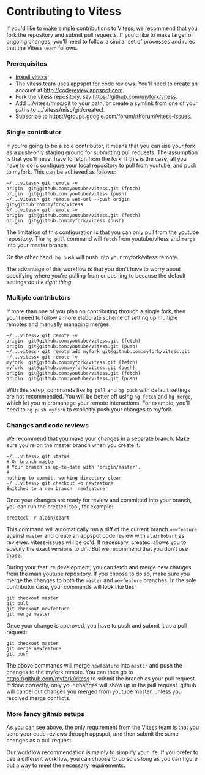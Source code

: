 # Contributing to Vitess
If you'd like to make simple contributions to Vitess,
we recommend that you fork the repository and submit pull requests.
If you'd like to make larger or ongoing changes,
you'll need to follow a similar set of processes and rules that the Vitess team follows.

### Prerequisites
- [Install vitess](https://github.com/youtube/vitess/blob/master/doc/GettingStarted.markdown)
- The vitess team uses appspot for code reviews. You'll need to create an account at http://codereview.appspot.com.
- Fork the vitess repository, say https://github.com/myfork/vitess.
- Add .../vitess/misc/git to your path, or create a symlink from one of your paths to .../vitess/misc/git/createcl.
- Subscribe to https://groups.google.com/forum/#!forum/vitess-issues.

### Single contributor
If you're going to be a sole contributor,
it means that you can use your fork as a push-only staging ground for submitting pull requests.
The assumption is that you'll never have to fetch from the fork.
If this is the case, all you have to do is configure your local repository to pull from youtube,
and push to myfork.
This can be achieved as follows:
```
~/...vitess> git remote -v
origin  git@github.com:youtube/vitess.git (fetch)
origin  git@github.com:youtube/vitess (push)
~/...vitess> git remote set-url --push origin git@github.com:myfork/vitess
~/...vitess> git remote -v
origin  git@github.com:youtube/vitess.git (fetch)
origin  git@github.com:myfork/vitess (push)
```

The limitation of this configuration is that you can only pull from the youtube repository.
The `hg pull` command will `fetch` from youtube/vitess and `merge` into your master branch.

On the other hand, `hg push` will push into your myfork/vitess remote.

The advantage of this workflow is that you don't have to worry about specifying where you're
pulling from or pushing to because the default settings *do the right thing*.

### Multiple contributors
If more than one of you plan on contributing through a single fork,
then you'll need to follow a more elaborate scheme of setting up multiple remotes and manually managing merges:

```
~/...vitess> git remote -v
origin  git@github.com:youtube/vitess.git (fetch)
origin  git@github.com:youtube/vitess.git (push)
~/...vitess> git remote add myfork git@github.com:myfork/vitess.git
~/...vitess> git remote -v
myfork  git@github.com:myfork/vitess.git (fetch)
myfork  git@github.com:myfork/vitess.git (push)
origin  git@github.com:youtube/vitess.git (fetch)
origin  git@github.com:youtube/vitess.git (push)
```

With this setup, commands like `hg pull` and `hg push` with default settings are not recommended.
You will be better off using `hg fetch` and `hg merge`, which let you micromanage your remote interactions.
For example, you'll need to `hg push myfork` to explicitly push your changes to myfork.

### Changes and code reviews
We recommend that you make your changes in a separate branch.
Make sure you're on the master branch when you create it.
```
~/...vitess> git status
# On branch master
# Your branch is up-to-date with 'origin/master'.
#
nothing to commit, working directory clean
~/...vitess> git checkout -b newfeature
Switched to a new branch 'newfeature'
```
Once your changes are ready for review and committed into your branch,
you can run the createcl tool, for example:
```
createcl -r alainjobart
```
This command will automatically run a diff of the current branch `newfeature` against `master`
and create an appspot code review with `alainhobart` as reviewer.
vitess-issues will be cc'd.
If necessary, createcl allows you to specify the exact versions to diff.
But we recommend that you don't use those.

During your feature development, you can fetch and merge new changes from the main youtube repository.
If you choose to do so, make sure you merge the changes to both the `master` and `newfeature` branches.
In the sole contributor case, your commands will look like this:
```
git checkout master
git pull
git checkout newfeature
git merge master
```
Once your change is approved, you have to push and submit it as a pull request:
```
git checkout master
git merge newfeature
git push
```
The above commands will merge `newfeature` into `master` and push the changes to the myfork remote.
You can then go to https://github.com/myfork/vitess to submit the branch as your pull request.
If done correctly, only your changes will show up in the pull request.
github will cancel out changes you merged from youtube master, unless you resolved merge conflicts.

### More fancy github setups
As you can see above, the only requirement from the Vitess team is that you send your code reviews through appspot,
and then submit the same changes as a pull request.

Our workflow recommendation is mainly to simplify your life.
If you prefer to use a different workflow,
you can choose to do so as long as you can figure out a way to meet the necessary requirements.
